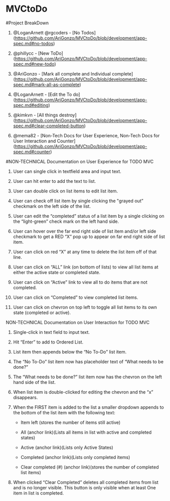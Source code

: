 MVCtoDo
=======

#Project BreakDown

1. @LoganArnett @rgcoders - [No Todos]
(https://github.com/AriGonzo/MVCtoDo/blob/development/app-spec.md#no-todos) 

2. @phillycc - [New ToDo]
(https://github.com/AriGonzo/MVCtoDo/blob/development/app-spec.md#new-todo) 

3. @AriGonzo - [Mark all complete and Individual complete]
(https://github.com/AriGonzo/MVCtoDo/blob/development/app-spec.md#mark-all-as-complete)

4. @LoganArnett - [Edit the To do]
(https://github.com/AriGonzo/MVCtoDo/blob/development/app-spec.md#editing)  

5. @kimkvn - [All things destroy]
(https://github.com/AriGonzo/MVCtoDo/blob/development/app-spec.md#clear-completed-button) 

6. @mema82 - [Non-Tech Docs for User Experience, Non-Tech Docs for User Interaction and Counter]
(https://github.com/AriGonzo/MVCtoDo/blob/development/app-spec.md#counter)



#NON-TECHNICAL Documentation on User Experience for TODO MVC

1. User can single click in textfield area and input text.

2. User can hit enter to add the text to list.

3. User can double click on list items to edit list item.

4. User can check off list item by single clicking the "grayed out” checkmark on the left side of the list.

5. User can edit the “completed” status of a list item by a single clicking on the “light-green” check mark on the left hand side.

6. User can hover over the far end right side of list item and/or left side checkmark to get a RED “X” pop up to appear on far end right side of list item.

7. User can click on red “X” at any time to delete the list item off of that line.

8. User can click on “ALL” link (on bottom of lists) to view all list items at either the active state or completed state.

9. User can click on “Active” link to view all to do items that are not completed.

10. User can click on “Completed” to view completed list items.

11. User can click on chevron on top left to toggle all list items to its own state (completed or active).



NON-TECHNICAL Documentation on User Interaction for TODO MVC

1. Single-click in text field to input text.

2. Hit “Enter” to add to Ordered List.

3. List item then appends below the “No To-Do” list item.

4. The “No To-Do” list item now has placeholder text of “What needs to be done?”

5. The “What needs to be done?” list item now has the chevron on the left hand side of the list.

6. When list item is double-clicked for editing the chevron and the “x” disappears.

7. When the FIRST item is added to the list a smaller dropdown appends to the bottom of the list item with the following text:

    * Item left (stores the number of items still active)

	* All (anchor link)(Lists all items in list with active and  completed states)

	* Active (anchor link)(Lists only Active States)

	* Completed (anchor link)(Lists only completed items)

	* Clear completed (#) (anchor link)(stores the number of  completed list items)

8. When clicked “Clear Completed” deletes all completed items from list and is no longer visible. This button is only visible when at least One item in list is completed.
















